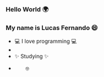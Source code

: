 ### Hello World 🌍
### My name is Lucas Fernando 😄 

- 💻 I love programming 💻
-   
-   ✨ Studying ✨
-   
          🤓
